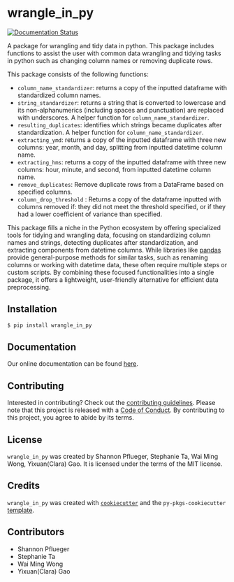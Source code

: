 # wrangle_in_py
[![Documentation Status](https://readthedocs.org/projects/wrangle-in-py/badge/?version=latest)](https://wrangle-in-py.readthedocs.io/en/latest/?badge=latest)

A package for wrangling and tidy data in python. This package includes functions to assist the user with common data wrangling and tidying tasks in python such as changing column names or removing duplicate rows. 

This package consists of the following functions:
- `column_name_standardizer`: returns a copy of the inputted dataframe with standardized column names.
- `string_standardizer`: returns a string that is converted to lowercase and its non-alphanumerics (including spaces and punctuation) are replaced with underscores. A helper function for `column_name_standardizer`.
- `resulting_duplicates`: identifies which strings became duplicates after standardization. A helper function for `column_name_standardizer`.
- `extracting_ymd`: returns a copy of the inputted dataframe with three new columns: year, month, and day, splitting from inputted datetime column name.
- `extracting_hms`: returns a copy of the inputted dataframe with three new columns: hour, minute, and second, from inputted datetime column name.
- `remove_duplicates`: Remove duplicate rows from a DataFrame based on specified columns.
- `column_drop_threshold` : Returns a copy of the dataframe inputted with columns removed if: they did not meet the threshold specified, 
    or if they had a lower coefficient of variance than specified.

This package fills a niche in the Python ecosystem by offering specialized tools for tidying and wrangling data, focusing on standardizing column names and strings, detecting duplicates after standardization, and extracting components from datetime columns. While libraries like [pandas](https://pypi.org/project/pandas/) provide general-purpose methods for similar tasks, such as renaming columns or working with datetime data, these often require multiple steps or custom scripts. By combining these focused functionalities into a single package, it offers a lightweight, user-friendly alternative for efficient data preprocessing.


## Installation

```bash
$ pip install wrangle_in_py
```

## Documentation

Our online documentation can be found [here](https://wrangle-in-py.readthedocs.io/en/latest/?badge=latest).

## Contributing

Interested in contributing? Check out the [contributing guidelines](CONTRIBUTING.md). Please note that this project is released with a [Code of Conduct](CONDUCT.md). By contributing to this project, you agree to abide by its terms.

## License

`wrangle_in_py` was created by Shannon Pflueger, Stephanie Ta, Wai Ming Wong, Yixuan(Clara) Gao. It is licensed under the terms of the MIT license.

## Credits

`wrangle_in_py` was created with [`cookiecutter`](https://cookiecutter.readthedocs.io/en/latest/) and the `py-pkgs-cookiecutter` [template](https://github.com/py-pkgs/py-pkgs-cookiecutter).

## Contributors
- Shannon Pflueger
- Stephanie Ta
- Wai Ming Wong
- Yixuan(Clara) Gao
